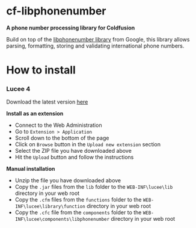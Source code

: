 # cf-libphonenumber

__A phone number processing library for Coldfusion__

Build on top of the [libphonenumber library](https://github.com/googlei18n/libphonenumber) from Google, this library allows parsing, formatting, storing and validating international phone numbers.

# How to install

### Lucee 4

Download the latest version [here](https://github.com/jbvanzuylen/cf-libphonenumber/releases/download/v1.0.1/cf-libphonenumber-lucee4-ext.zip)

__Install as an extension__

* Connect to the Web Administration
* Go to `Extension > Application`
* Scroll down to the bottom of the page
* Click on `Browse` button in the `Upload new extension` section
* Select the ZIP file you have downloaded above
* Hit the `Upload` button and follow the instructions

__Manual installation__

* Unzip the file you have downloaded above
* Copy the `.jar` files from the `lib` folder to the `WEB-INF\lucee\lib` directory in your web root
* Copy the `.cfm` files from the `functions` folder to the `WEB-INF\lucee\library\function` directory in your web root
* Copy the `.cfc` file from the `components` folder to the `WEB-INF\lucee\components\libphonenumber` directory in your web root
